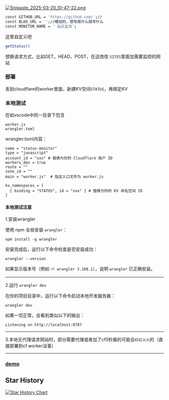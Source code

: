 [![Snipaste_2025-03-20_10-47-22.png](https://img.picui.cn/free/2025/03/20/67db81dad11dd.png)](https://img.picui.cn/free/2025/03/20/67db81dad11dd.png)

```bash
const GITHUB_URL = 'https://github.com/';//
const BLOG_URL = '';//瞎加的，想写成什么就写什么
const MONITOR_NAME = ' 站点监测';
```
这里自定义吧
```bash
getStatus()
```
想换请求方式，比如GET，HEAD，POST，在这改改
`SITES`里面加需要监控的网站

### 部署
丢到cloudflare的worker里面，新建KV空间`STATUS`，再绑定KV

### 本地测试
在如vscode中同一目录下包含
```
worker.js
wrangler.toml
```
wrangler.toml内容：
```
name = "status-monitor"
type = "javascript"
account_id = "xxx" # 替换为你的 Cloudflare 账户 ID
workers_dev = true
route = ""
zone_id = ""
main = "worker.js"  # 指定入口文件为 worker.js

kv_namespaces = [
  { binding = "STATUS", id = "xxx" } # 替换为你的 KV 命名空间 ID
]
```

#### 本地测试注意
1.安装wrangler

使用 npm 全局安装 `wrangler`：
```
npm install -g wrangler
```
安装完成后，运行以下命令检查是否安装成功：
```
wrangler --version
```
如果显示版本号（例如 `⛅️ wrangler 3.108.1`），说明 `wrangler` 已正确安装。

------------------------------------------------------------------------------------
2.运行 `wrangler dev`

在你的项目目录中，运行以下命令启动本地开发服务器：
```
wrangler dev
```
如果一切正常，会看到类似以下的输出：
```
Listening on http://localhost:8787
```

-------------------------------------------------------------------------------------
3.本地无代理请求网站时，部分需要代理或者加了cf5秒盾的可能会`红红火火`的（直接部署到cf worker没事）

------------------------------------------------------------------------------------

### [demo](https://status.zhangyux.ddns-ip.net/)


## Star History

<a href="https://www.star-history.com/#banlanzs/cf-web_monitor&Date">
 <picture>
   <source media="(prefers-color-scheme: dark)" srcset="https://api.star-history.com/svg?repos=banlanzs/cf-web_monitor&type=Date&theme=dark" />
   <source media="(prefers-color-scheme: light)" srcset="https://api.star-history.com/svg?repos=banlanzs/cf-web_monitor&type=Date" />
   <img alt="Star History Chart" src="https://api.star-history.com/svg?repos=banlanzs/cf-web_monitor&type=Date" />
 </picture>
</a>
